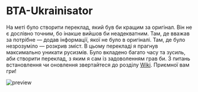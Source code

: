 # BTA-Ukrainisator
На меті було створити переклад, який був би кращим за оригінал. Він не є дослівно точним, бо інакше вийшов би неадекватним. Там, де вважав за потрібне — додав інформації, якої не було в оригіналі. Там, де було незрозуміло — розкрив зміст. В цьому перекладі я прагнув максимально уникати русизмів. Було вкладено багато часу та зусиль, аби створити переклад, з яким я сам із задоволенням грав би. З питань встановлення чи оновлення звертайтеся до розділу [Wiki](https://github.com/Sumrak-Sumarokov/BTA-Ukrainisator/wiki). Приємної вам гри!

![preview](https://github.com/user-attachments/assets/7c783bec-1535-4cbf-ad4b-edf1bdf63b35)
